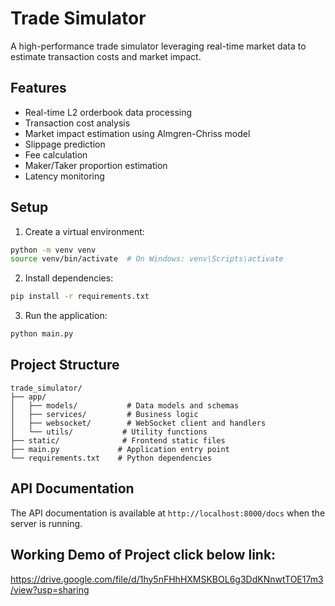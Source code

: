 # Trade Simulator

A high-performance trade simulator leveraging real-time market data to estimate transaction costs and market impact.

## Features

- Real-time L2 orderbook data processing
- Transaction cost analysis
- Market impact estimation using Almgren-Chriss model
- Slippage prediction
- Fee calculation
- Maker/Taker proportion estimation
- Latency monitoring

## Setup

1. Create a virtual environment:
```bash
python -m venv venv
source venv/bin/activate  # On Windows: venv\Scripts\activate
```

2. Install dependencies:
```bash
pip install -r requirements.txt
```

3. Run the application:
```bash
python main.py
```

## Project Structure

```
trade_simulator/
├── app/
│   ├── models/           # Data models and schemas
│   ├── services/         # Business logic
│   ├── websocket/        # WebSocket client and handlers
│   └── utils/           # Utility functions
├── static/              # Frontend static files
├── main.py             # Application entry point
└── requirements.txt    # Python dependencies
```

## API Documentation

The API documentation is available at `http://localhost:8000/docs` when the server is running. 

## Working Demo of Project click below link:
https://drive.google.com/file/d/1hy5nFHhHXMSKBOL6g3DdKNnwtTOE17m3/view?usp=sharing
